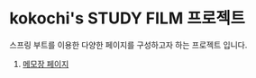 kokochi's STUDY FILM 프로젝트
================
스프링 부트를 이용한 다양한 페이지를 구성하고자 하는 프로젝트 입니다.


1. [메모장 페이지](report/2021.10/2021.10.29.md)